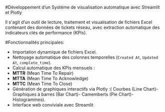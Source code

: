 #Développement d’un Systéme de visualisation automatique avec Streamlit et Plotly

Il s'agit d’un outil de lecture, traitement et visualisation de fichiers Excel contenant des données de tickets réseau, avec extraction automatique des indicateurs clés de performance (KPIs).

#Fonctionnalités principales:
-  Importation dynamique de fichiers Excel.
-  Nettoyage automatique des colonnes temporelles (`Created At`, `Updated At`, `complete_time`).
-  Calcul automatique des KPIs mensuels :
  - **MTTR** (Mean Time To Repair)
  - **MTTA** (Mean Time To Acknowledge)
  - **MTTC** (Mean Time To Close)
-  Génération de graphiques interactifs via Plotly :( Courbes (Line Chart)- Graphiques à barres (Bar Chart)- Camemberts (Pie Chart)- Histogrammes).
-  Interface web conviviale avec Streamlit
